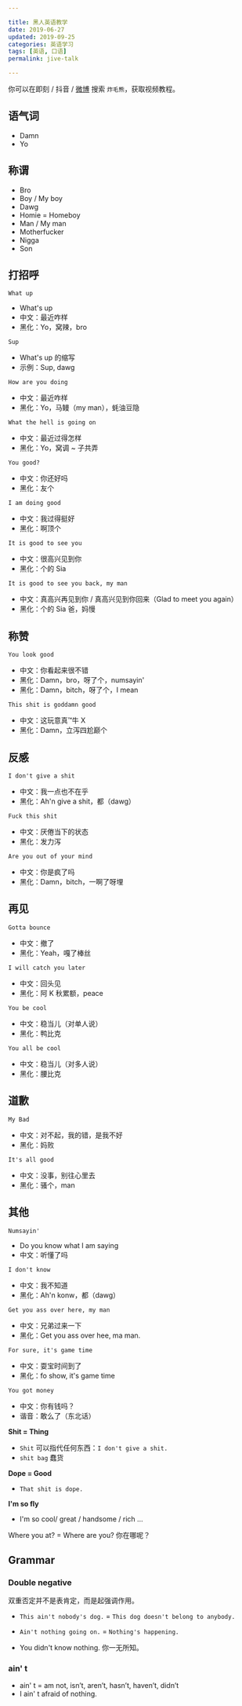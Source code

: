 ```yaml
---

title: 黑人英语教学  
date: 2019-06-27  
updated: 2019-09-25    
categories: 英语学习   
tags: [英语, 口语]   
permalink: jive-talk  

---
```


你可以在即刻 / 抖音 / [微博](https://weibo.com/u/7085662045) 搜索 `炸毛熊`，获取视频教程。

<!-- more -->

## 语气词

- Damn
- Yo


## 称谓

- Bro 
- Boy / My boy
- Dawg
- Homie = Homeboy
- Man / My man
- Motherfucker
- Nigga
- Son


## 打招呼


`What up`
- What's up
- 中文：最近咋样
- 黑化：Yo，窝辣，bro


`Sup`
- What's up 的缩写
- 示例：Sup, dawg


`How are you doing`
- 中文：最近咋样
- 黑化：Yo，马鳗（my man），蚝油豆隐


`What the hell is going on`
- 中文：最近过得怎样
- 黑化：Yo，窝调 ~ 子共弄

`You good?`
- 中文：你还好吗
- 黑化：友个


`I am doing good`
- 中文：我过得挺好
- 黑化：啊顶个


`It is good to see you`
- 中文：很高兴见到你
- 黑化：个的 Sia

`It is good to see you back, my man`
- 中文：真高兴再见到你 / 真高兴见到你回来（Glad to meet you again）
- 黑化：个的 Sia 爸，妈慢


## 称赞


`You look good`
- 中文：你看起来很不错
- 黑化：Damn，bro，呀了个，numsayin'
- 黑化：Damn，bitch，呀了个，I mean


`This shit is goddamn good`
- 中文：这玩意真™牛 X
- 黑化：Damn，立泻四尬巅个


## 反感


`I don't give a shit`
- 中文：我一点也不在乎
- 黑化：Ah'n give a shit，都（dawg）


`Fuck this shit`
- 中文：厌倦当下的状态
- 黑化：发力泻


`Are you out of your mind`
- 中文：你是疯了吗
- 黑化：Damn，bitch，一啊了呀埋



## 再见


`Gotta bounce`
- 中文：撤了
- 黑化：Yeah，嘎了棒丝


`I will catch you later`
- 中文：回头见
- 黑化：阿 K 秋累额，peace


`You be cool`
- 中文：稳当儿（对单人说）
- 黑化：鸭比克

`You all be cool`
- 中文：稳当儿（对多人说）
- 黑化：腰比克


## 道歉

`My Bad`
- 中文：对不起，我的错，是我不好
- 黑化：妈败

`It's all good`
- 中文：没事，别往心里去
- 黑化：骚个，man


## 其他


`Numsayin'`
- Do you know what I am saying
- 中文：听懂了吗

`I don't know`
- 中文：我不知道
- 黑化：Ah'n konw，都（dawg）


`Get you ass over here, my man`
- 中文：兄弟过来一下
- 黑化：Get you ass over hee, ma man.


`For sure, it's game time`
- 中文：耍宝时间到了
- 黑化：fo show, it's game time


`You got money`
- 中文：你有钱吗？
- 谐音：敢么了（东北话）

**Shit = Thing**

- `Shit` 可以指代任何东西：`I don't give a shit.`
- `shit bag` 蠢货


**Dope = Good**
- `That shit is dope.`


**I'm so fly**
- I'm so cool/ great / handsome / rich …



Where you at? = Where are you? 你在哪呢？



## Grammar

### Double negative

双重否定并不是表肯定，而是起强调作用。

- `This ain't nobody's dog.` = `This dog doesn't belong to anybody.`

- `Ain't nothing going on.` = `Nothing's happening.`

- You didn't know nothing.
  你一无所知。



### ain' t

- ain' t = am not, isn’t, aren’t, hasn’t, haven’t, didn’t
- I ain' t afraid of nothing.



